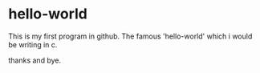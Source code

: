 hello-world
===========
This is my first program in github.
The famous 'hello-world' which i would be writing in c.

thanks and bye.


